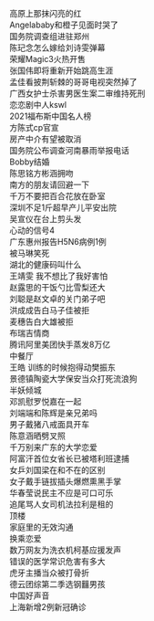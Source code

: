 高原上那抹闪亮的红  
Angelababy和橙子见面时哭了  
国务院调查组进驻郑州  
陈玘念怎么嫁给刘诗雯弹幕  
荣耀Magic3火热开售  
张国伟即将重新开始跳高生涯  
孟佳看披荆斩棘的哥哥电视突然掉了  
广西女护士杀害男医生案二审维持死刑  
恋恋剧中人kswl  
2021福布斯中国名人榜  
方陈式cp官宣  
房产中介有望被取消  
国务院公布调查河南暴雨举报电话  
Bobby结婚  
陈思铭方彬涵拥吻  
南方的朋友请回避一下  
千万不要把百合花放在卧室  
深圳不足1斤超早产儿平安出院  
吴宣仪在台上剪头发  
心动的信号4  
广东惠州报告H5N6病例1例  
被马琳笑死  
湖北的健康码叫什么  
王靖雯 我不想比了我好害怕  
赵露思的干饭勺比雪梨还大  
刘聪是赵文卓的关门弟子吧  
洪成成告白马子佳被拒  
麦穗告白大雄被拒  
布瑞吉情商  
腾讯阿里美团快手蒸发8万亿  
中餐厅  
王皓 训练的时候抱得动樊振东  
景德镇陶瓷大学保安当众打死流浪狗  
半妖倾城  
邓凯慰罗悦嘉在一起  
刘端端和陈辉是亲兄弟吗  
男子戴猪八戒面具开车  
陈意涵晒劈叉照  
千万别来广东的大学恋爱  
阿富汗首位女省长已被塔利班逮捕  
女乒刘国梁在和不在的区别  
女子戴手链拔插头爆燃熏黑手掌  
华春莹说民主不应是可口可乐  
追尾骂人女司机法拉利是租的  
顶楼  
家庭里的无效沟通  
换乘恋爱  
数万网友为洗衣机柯基应援发声  
错误的医学常识危害有多大  
虎牙主播当众被打骨折  
德云团综第二季选钢䨻男孩  
中国好声音  
上海新增2例新冠确诊  
